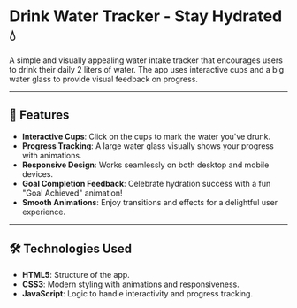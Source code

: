 # Drink Water Tracker - Stay Hydrated 💧

A simple and visually appealing water intake tracker that encourages users to drink their daily 2 liters of water. The app uses interactive cups and a big water glass to provide visual feedback on progress.

---

## 🚀 Features
- **Interactive Cups**: Click on the cups to mark the water you've drunk.  
- **Progress Tracking**: A large water glass visually shows your progress with animations.  
- **Responsive Design**: Works seamlessly on both desktop and mobile devices.  
- **Goal Completion Feedback**: Celebrate hydration success with a fun "Goal Achieved" animation!  
- **Smooth Animations**: Enjoy transitions and effects for a delightful user experience.  

---

## 🛠️ Technologies Used

- **HTML5**: Structure of the app.  
- **CSS3**: Modern styling with animations and responsiveness.  
- **JavaScript**: Logic to handle interactivity and progress tracking.  
